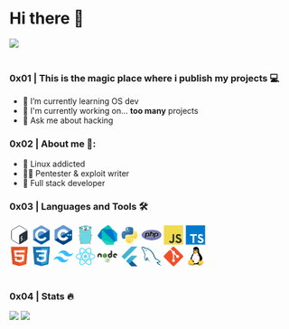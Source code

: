 # Hi there 👋

<div>
  <img src="https://media.giphy.com/media/YRMb6dd7zprS00JdGZ/giphy.gif" width="100"/>
</div>
<br>

### 0x01 | This is the magic place where i publish my projects 💻
- 🌱 I’m currently learning OS dev
- 🔭 I'm currently working on... **too many** projects
- 💬 Ask me about hacking
  
### 0x02 | About me 🧠:
- 🐧 Linux addicted
- 👨‍💻 Pentester & exploit writer
- 🌌 Full stack developer

### 0x03 | Languages and Tools 🛠

<div>
  <img src="https://raw.githubusercontent.com/devicons/devicon/master/icons/bash/bash-original.svg" alt="bash" title="bash" width="35">
  <img src="https://raw.githubusercontent.com/devicons/devicon/master/icons/c/c-original.svg" alt="C" title="C" width="35">
  <img src="https://raw.githubusercontent.com/devicons/devicon/master/icons/cplusplus/cplusplus-original.svg" alt="C++" title="C++" width="35">
  <img src="https://raw.githubusercontent.com/devicons/devicon/master/icons/go/go-original.svg" alt="Go" title="Go" width="35">
  <img src="https://raw.githubusercontent.com/devicons/devicon/master/icons/dart/dart-original.svg" alt="Dart" title="Dart" width="35">
  <img src="https://raw.githubusercontent.com/devicons/devicon/master/icons/python/python-original.svg" alt="Python" title="Python" width="35">
  <img src="https://raw.githubusercontent.com/devicons/devicon/master/icons/php/php-original.svg" alt="php" title="php" width="35">
  <img src="https://raw.githubusercontent.com/devicons/devicon/master/icons/javascript/javascript-original.svg" alt="JavaScript" title="JavaScript" width="35">
  <img src="https://raw.githubusercontent.com/devicons/devicon/master/icons/typescript/typescript-original.svg" alt="TypeScript" title="TypeScript" width="35">
</div>
<div>
  <img src="https://raw.githubusercontent.com/devicons/devicon/master/icons/html5/html5-original.svg" alt="HTML" title="HTML" width="35">
  <img src="https://raw.githubusercontent.com/devicons/devicon/master/icons/css3/css3-original.svg" alt="CSS" title="CSS" width="35">
  <img src="https://raw.githubusercontent.com/devicons/devicon/master/icons/tailwindcss/tailwindcss-original.svg" alt="Tailwind" title="Tailwind" width="35">
  <img src="https://raw.githubusercontent.com/devicons/devicon/master/icons/react/react-original.svg" alt="React" title="React" width="35">
  <img src="https://raw.githubusercontent.com/devicons/devicon/master/icons/nodejs/nodejs-original-wordmark.svg" alt="Node.js" title="Node.js" width="35">
  <img src="https://raw.githubusercontent.com/devicons/devicon/master/icons/flutter/flutter-original.svg" alt="Flutter" title="Flutter" width="35">
  <img src="https://raw.githubusercontent.com/devicons/devicon/master/icons/mysql/mysql-original.svg" alt="MySQL" title="MySQL" width="35">
  <img src="https://raw.githubusercontent.com/devicons/devicon/master/icons/git/git-original.svg" alt="Git" title="Git" width="35">
  <img src="https://raw.githubusercontent.com/devicons/devicon/master/icons/linux/linux-original.svg" alt="Linux" title="Linux" width="35">
</div>

<br>

### 0x04 | Stats 🔥
<div>
  <img src="https://github-readme-stats.vercel.app/api/?username=giovanni-iannaccone&count_private=true&theme=transparent&showicons=true" width="500"/>
  <img src="https://github-readme-stats.vercel.app/api/top-langs/?username=giovanni-iannaccone&langs_count=5&theme=transparent" height="216"/>
</div>
